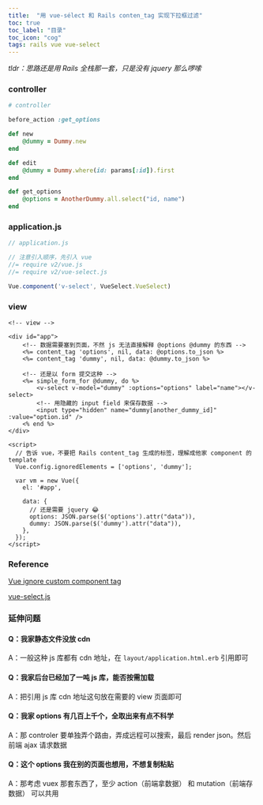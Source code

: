 ```yaml
---
title:  "用 vue-sélect 和 Rails conten_tag 实现下拉框过滤"
toc: true
toc_label: "目录"
toc_icon: "cog"
tags: rails vue vue-select
---
```


*tldr：思路还是用 Rails 全栈那一套，只是没有 jquery 那么啰嗦*

### controller

```ruby
# controller

before_action :get_options

def new
    @dummy = Dummy.new
end

def edit
    @dummy = Dummy.where(id: params[:id]).first
end

def get_options
    @options = AnotherDummy.all.select("id, name")
end
```

### application.js

```javascript
// application.js

// 注意引入顺序，先引入 vue
//= require v2/vue.js
//= require v2/vue-select.js

Vue.component('v-select', VueSelect.VueSelect)
```

### view

```erb
<!-- view -->

<div id="app">
    <!-- 数据需要塞到页面，不然 js 无法直接解释 @options @dummy 的东西 -->
    <%= content_tag 'options', nil, data: @options.to_json %>
    <%= content_tag 'dummy', nil, data: @dummy.to_json %>

    <!-- 还是以 form 提交这种 -->
    <%= simple_form_for @dummy, do %>
    	<v-select v-model="dummy" :options="options" label="name"></v-select>
    	<!-- 用隐藏的 input field 来保存数据 -->
        <input type="hidden" name="dummy[another_dummy_id]" :value="option.id" />
    <% end %>
</div>

<script>
  // 告诉 vue，不要把 Rails content_tag 生成的标签，理解成他家 component 的 template
  Vue.config.ignoredElements = ['options', 'dummy'];

  var vm = new Vue({
    el: '#app',

    data: {
      // 还是需要 jquery 😂
      options: JSON.parse($('options').attr("data")),
      dummy: JSON.parse($('dummy').attr("data")),
    },
  });
</script>
```

### Reference

[Vue ignore custom component tag](https://stackoverflow.com/questions/45040689/vue-ignore-custom-component-tag)

[vue-select.js](https://sagalbot.github.io/vue-select/)

### 延伸问题

#### Q：我家静态文件没放 cdn

A：一般这种 js 库都有 cdn 地址，在 `layout/application.html.erb` 引用即可

#### Q：我家后台已经加了一吨 js 库，能否按需加载

A：把引用 js 库 cdn 地址这句放在需要的 view 页面即可

#### Q：我家 options 有几百上千个，全取出来有点不科学

A：那 controler 要单独弄个路由，弄成远程可以搜索，最后 render json。然后前端 ajax 请求数据

#### Q：这个 options 我在别的页面也想用，不想复制粘贴

A：那考虑 vuex 那套东西了，至少 action（前端拿数据） 和 mutation（前端存数据） 可以共用
